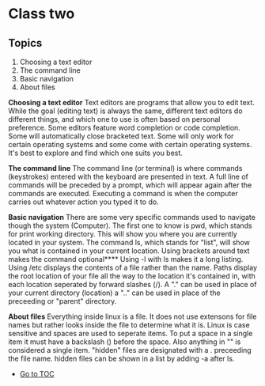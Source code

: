 # Class two

## Topics

1. Choosing a text editor
2. The command line
3. Basic navigation
4. About files


**Choosing a text editor**
Text editors are programs that allow you to edit text.  While the goal (editing text) is always the same, different text editors do different things, and which one to use is often based on personal preference.  Some editors feature word completion or code completion.  Some will automatically close bracketed text.  Some will only work for certain operating systems and some come with certain operating systems.  It's best to explore and find which one suits you best.


**The command line**
The command line (or terminal) is where commands (keystrokes) entered with the keyboard are presented in text.  A full line of commands will be preceded by a prompt, which will appear again after the commands are executed.  Executing a command is when the computer carries out whatever action you typed it to do.


**Basic navigation**
There are some very specific commands used to navigate though the system (Computer).  The first one to know is pwd, which stands for print working directory.  This will show you where you are currently located in your system.  The command ls, which stands for "list", will show you what is contained in your current location.  Using brackets around text makes the command optional****
Using -l with ls makes it a long listing.
Using /etc displays the contents of a file rather than the name.
Paths display the root location of your file all the way to the location it's contained in, with each location seperated by forward slashes (/).  A "." can be used in place of your current directory (location)   a ".." can be used in place of the preceeding or "parent" directory.

**About files**
Everything inside linux is a file.  It does not use extensons for file names but rather looks inside the file to determine what it is.  Linux is case sensitive and spaces are used to seperate items.  To put a space in a single item it must have a backslash (\) before the space.  Also anything in "" is considered a single item.  "hidden" files are designated with a . preceeding the file name.  hidden files can be shown in a list by adding -a after ls.

- [Go to TOC](README.md)